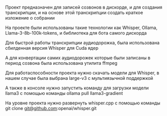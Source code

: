 Проект предназначен для записей созвонов в дискорде, и для создания транскрипции, и на основе этой транскрипции создать краткое изложение о собрании


На проекте были использованы такие технологии как Whisper, Ollama, Llama-3-8b-100k-tokens, и библиотека для бота самого дискорда

Для быстрой работы транскрипции аудиодорожка, была использована сбилденная версия Whisper для Cuda ядер

А для конвертации самих аудиодорожек которые были записаны в период созвона была использована утилита ffmpeg

Для работаспособности проекта нужно скачать модели для Whisper, в нашем случае была выбрана  large-v3 с мультиязычной поддержкой

А также в консоле нужно запустить команду для загрузки модели llama3 с помощью команды ollama pull llama3-gradient

На уровне проекта нужно развернуть whisper.cpp с помощью команды git clone git@github.com:openai/whisper.git